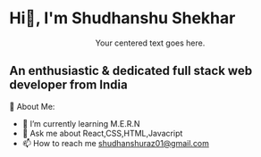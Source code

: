   ####                                                                             <h1>  Hi👋, I'm Shudhanshu Shekhar </h1>  
  <div align="center">
    Your centered text goes here.
</div>
     

##     An enthusiastic & dedicated full stack web developer from India


💫 About Me:
- 🌱  I’m currently learning M.E.R.N
- 💬  Ask me about React,CSS,HTML,Javacript
- 📫 How to reach me shudhanshuraz01@gmail.com

